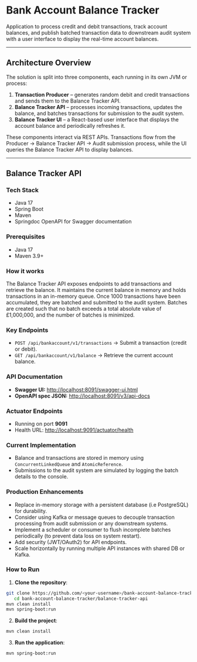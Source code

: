 # Bank Account Balance Tracker
Application to process credit and debit transactions, track account balances, and publish batched transaction data to downstream audit system with a user interface to display the real-time account balances.

---

## Architecture Overview

The solution is split into three components, each running in its own JVM or process:

1. **Transaction Producer** – generates random debit and credit transactions and sends them to the Balance Tracker API.  
2. **Balance Tracker API** – processes incoming transactions, updates the balance, and batches transactions for submission to the audit system.  
3. **Balance Tracker UI** – a React-based user interface that displays the account balance and periodically refreshes it.  

These components interact via REST APIs.
Transactions flow from the Producer → Balance Tracker API → Audit submission process, while the UI queries the Balance Tracker API to display balances.

---

## Balance Tracker API

### Tech Stack
- Java 17 
- Spring Boot  
- Maven 
- Springdoc OpenAPI for Swagger documentation  

### Prerequisites
- Java 17  
- Maven 3.9+  

### How it works
The Balance Tracker API exposes endpoints to add transactions and retrieve the balance. It maintains the current balance in memory and holds transactions in an in-memory queue. 
Once 1000 transactions have been accumulated, they are batched and submitted to the audit system. Batches are created such that no batch exceeds a total absolute value of £1,000,000, and the number of batches is minimized.

### Key Endpoints
- `POST /api/bankaccount/v1/transactions` → Submit a transaction (credit or debit).  
- `GET /api/bankaccount/v1/balance` → Retrieve the current account balance.  

### API Documentation
- **Swagger UI:** [http://localhost:8091/swagger-ui.html](http://localhost:8091/swagger-ui.html)  
- **OpenAPI spec JSON:** [http://localhost:8091/v3/api-docs](http://localhost:8091/v3/api-docs)  

### Actuator Endpoints
- Running on port **9091**  
- Health URL: [http://localhost:9091/actuator/health](http://localhost:9091/actuator/health)  

### Current Implementation
- Balance and transactions are stored in memory using `ConcurrentLinkedQueue` and `AtomicReference`.  
- Submissions to the audit system are simulated by logging the batch details to the console.  

### Production Enhancements
- Replace in-memory storage with a persistent database (i.e PostgreSQL) for durability.
- Consider using Kafka or message queues to decouple transaction processing from audit submission or any downstream systems. 
- Implement a scheduler or consumer to flush incomplete batches periodically (to prevent data loss on system restart).  
- Add security (JWT/OAuth2) for API endpoints.  
- Scale horizontally by running multiple API instances with shared DB or Kafka.

### How to Run
1. **Clone the repository**:
```bash
git clone https://github.com/<your-username>/bank-account-balance-tracker.git
   cd bank-account-balance-tracker/balance-tracker-api
mvn clean install
mvn spring-boot:run
```
2. **Build the project**:
```bash
mvn clean install
```
3. **Run the application**:
```bash
mvn spring-boot:run
```
